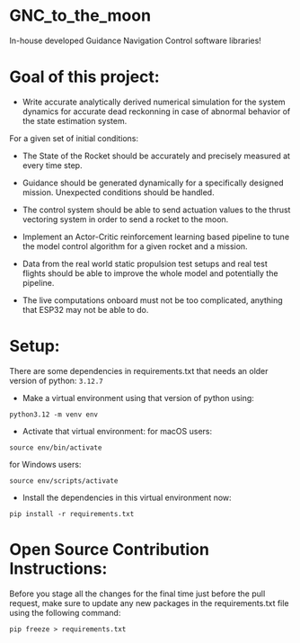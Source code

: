 # GNC_to_the_moon
In-house developed Guidance Navigation Control software libraries!

# Goal of this project:
- Write accurate analytically derived numerical simulation for the system dynamics for accurate dead reckonning in case of abnormal behavior of the state estimation system.

For a given set of initial conditions:
- The State of the Rocket should be accurately and precisely measured at every time step.
- Guidance should be generated dynamically for a specifically designed mission. Unexpected conditions should be handled.
- The control system should be able to send actuation values to the thrust vectoring system in order to send a rocket to the moon.

- Implement an Actor-Critic reinforcement learning based pipeline to tune the model control algorithm for a given rocket and a mission.
- Data from the real world static propulsion test setups and real test flights should be able to improve the whole model and potentially the pipeline.

- The live computations onboard must not be too complicated, anything that ESP32 may not be able to do.

# Setup:
There are some dependencies in requirements.txt that needs an older version of python: `3.12.7`
- Make a virtual environment using that version of python using:
```
python3.12 -m venv env
```
- Activate that virtual environment:
for macOS users:
```
source env/bin/activate
```
for Windows users:
```
source env/scripts/activate
```
- Install the dependencies in this virtual environment now:
```
pip install -r requirements.txt
```
# Open Source Contribution Instructions:
Before you stage all the changes for the final time just before the pull request, make sure to update any new packages in the requirements.txt file using the following command:
```
pip freeze > requirements.txt
```